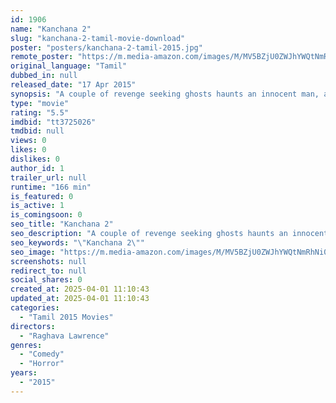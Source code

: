 ```yaml
---
id: 1906
name: "Kanchana 2"
slug: "kanchana-2-tamil-movie-download"
poster: "posters/kanchana-2-tamil-2015.jpg"
remote_poster: "https://m.media-amazon.com/images/M/MV5BZjU0ZWJhYWQtNmRhNi00MTVkLWJkZjctYWJkZjc0MzhiMmQ3XkEyXkFqcGc@._V1_SX300.jpg"
original_language: "Tamil"
dubbed_in: null
released_date: "17 Apr 2015"
synopsis: "A couple of revenge seeking ghosts haunts an innocent man, and the people surrounding him, to get justice for their murders."
type: "movie"
rating: "5.5"
imdbid: "tt3725026"
tmdbid: null
views: 0
likes: 0
dislikes: 0
author_id: 1
trailer_url: null
runtime: "166 min"
is_featured: 0
is_active: 1
is_comingsoon: 0
seo_title: "Kanchana 2"
seo_description: "A couple of revenge seeking ghosts haunts an innocent man, and the people surrounding him, to get justice for their murders."
seo_keywords: "\"Kanchana 2\""
seo_image: "https://m.media-amazon.com/images/M/MV5BZjU0ZWJhYWQtNmRhNi00MTVkLWJkZjctYWJkZjc0MzhiMmQ3XkEyXkFqcGc@._V1_SX300.jpg"
screenshots: null
redirect_to: null
social_shares: 0
created_at: 2025-04-01 11:10:43
updated_at: 2025-04-01 11:10:43
categories:
  - "Tamil 2015 Movies"
directors:
  - "Raghava Lawrence"
genres:
  - "Comedy"
  - "Horror"
years:
  - "2015"
---
```

